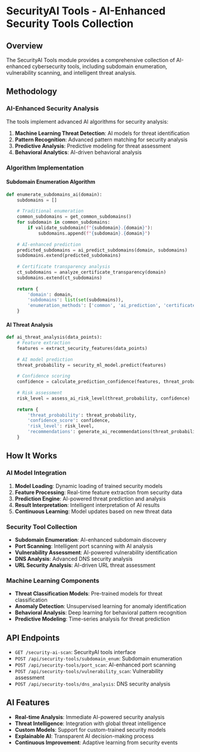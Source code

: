 
# SecurityAI Tools - AI-Enhanced Security Tools Collection

## Overview
The SecurityAI Tools module provides a comprehensive collection of AI-enhanced cybersecurity tools, including subdomain enumeration, vulnerability scanning, and intelligent threat analysis.

## Methodology

### AI-Enhanced Security Analysis
The tools implement advanced AI algorithms for security analysis:

1. **Machine Learning Threat Detection**: AI models for threat identification
2. **Pattern Recognition**: Advanced pattern matching for security analysis
3. **Predictive Analysis**: Predictive modeling for threat assessment
4. **Behavioral Analytics**: AI-driven behavioral analysis

### Algorithm Implementation

#### Subdomain Enumeration Algorithm
```python
def enumerate_subdomains_ai(domain):
    subdomains = []
    
    # Traditional enumeration
    common_subdomains = get_common_subdomains()
    for subdomain in common_subdomains:
        if validate_subdomain(f"{subdomain}.{domain}"):
            subdomains.append(f"{subdomain}.{domain}")
    
    # AI-enhanced prediction
    predicted_subdomains = ai_predict_subdomains(domain, subdomains)
    subdomains.extend(predicted_subdomains)
    
    # Certificate transparency analysis
    ct_subdomains = analyze_certificate_transparency(domain)
    subdomains.extend(ct_subdomains)
    
    return {
        'domain': domain,
        'subdomains': list(set(subdomains)),
        'enumeration_methods': ['common', 'ai_prediction', 'certificate_transparency']
    }
```

#### AI Threat Analysis
```python
def ai_threat_analysis(data_points):
    # Feature extraction
    features = extract_security_features(data_points)
    
    # AI model prediction
    threat_probability = security_ml_model.predict(features)
    
    # Confidence scoring
    confidence = calculate_prediction_confidence(features, threat_probability)
    
    # Risk assessment
    risk_level = assess_ai_risk_level(threat_probability, confidence)
    
    return {
        'threat_probability': threat_probability,
        'confidence_score': confidence,
        'risk_level': risk_level,
        'recommendations': generate_ai_recommendations(threat_probability, features)
    }
```

## How It Works

### AI Model Integration
1. **Model Loading**: Dynamic loading of trained security models
2. **Feature Processing**: Real-time feature extraction from security data
3. **Prediction Engine**: AI-powered threat prediction and analysis
4. **Result Interpretation**: Intelligent interpretation of AI results
5. **Continuous Learning**: Model updates based on new threat data

### Security Tool Collection
- **Subdomain Enumeration**: AI-enhanced subdomain discovery
- **Port Scanning**: Intelligent port scanning with AI analysis
- **Vulnerability Assessment**: AI-powered vulnerability identification
- **DNS Analysis**: Advanced DNS security analysis
- **URL Security Analysis**: AI-driven URL threat assessment

### Machine Learning Components
- **Threat Classification Models**: Pre-trained models for threat classification
- **Anomaly Detection**: Unsupervised learning for anomaly identification
- **Behavioral Analysis**: Deep learning for behavioral pattern recognition
- **Predictive Modeling**: Time-series analysis for threat prediction

## API Endpoints
- `GET /security-ai-scan`: SecurityAI tools interface
- `POST /api/security-tools/subdomain_enum`: Subdomain enumeration
- `POST /api/security-tools/port_scan`: AI-enhanced port scanning
- `POST /api/security-tools/vulnerability_scan`: Vulnerability assessment
- `POST /api/security-tools/dns_analysis`: DNS security analysis

## AI Features
- **Real-time Analysis**: Immediate AI-powered security analysis
- **Threat Intelligence**: Integration with global threat intelligence
- **Custom Models**: Support for custom-trained security models
- **Explainable AI**: Transparent AI decision-making process
- **Continuous Improvement**: Adaptive learning from security events

